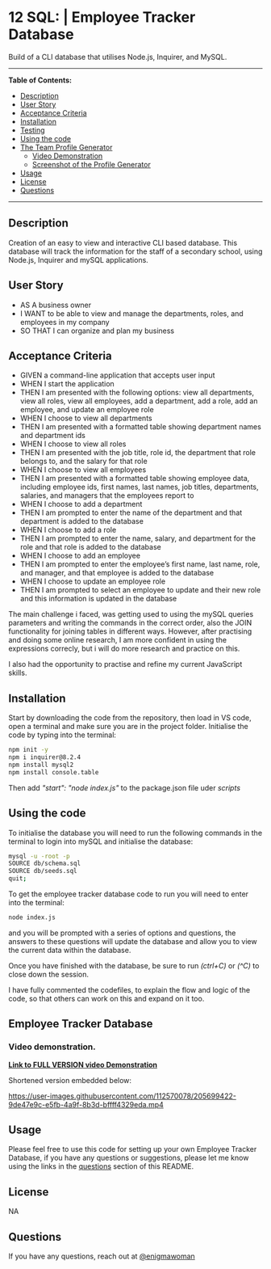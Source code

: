 # 12 SQL: | Employee Tracker Database

Build of a CLI database that utilises Node.js, Inquirer, and MySQL.

---

**Table of Contents:**

* [Description](#description)
* [User Story](#user-story)
* [Acceptance Criteria](#acceptance-criteria)
* [Installation](#installation)
* [Testing](#testing)
* [Using the code](#using-the-code)
* [The Team Profile Generator](#the-team-profile-generator)
    * [Video Demonstration](#video-demonstration)
    * [Screenshot of the Profile Generator](#screenshot-of-the-profile-generator)
* [Usage](#usage)
* [License](#license) 
* [Questions](#questions)

---

## Description

Creation of an easy to view and interactive CLI based database. This database will track the information for the staff of a secondary school, using Node.js, Inquirer and mySQL applications.


## User Story

* AS A business owner
* I WANT to be able to view and manage the departments, roles, and employees in my company
* SO THAT I can organize and plan my business


## Acceptance Criteria


* GIVEN a command-line application that accepts user input
* WHEN I start the application
* THEN I am presented with the following options: view all departments, view all roles, view all employees, add a department, add a role, add an employee, and update an employee role
* WHEN I choose to view all departments
* THEN I am presented with a formatted table showing department names and department ids
* WHEN I choose to view all roles
* THEN I am presented with the job title, role id, the department that role belongs to, and the salary for that role
* WHEN I choose to view all employees
* THEN I am presented with a formatted table showing employee data, including employee ids, first names, last names, job titles, departments, salaries, and managers that the employees report to
* WHEN I choose to add a department
* THEN I am prompted to enter the name of the department and that department is added to the database
* WHEN I choose to add a role
* THEN I am prompted to enter the name, salary, and department for the role and that role is added to the database
* WHEN I choose to add an employee
* THEN I am prompted to enter the employee’s first name, last name, role, and manager, and that employee is added to the database
* WHEN I choose to update an employee role
* THEN I am prompted to select an employee to update and their new role and this information is updated in the database 


The main challenge i faced, was getting used to using the mySQL queries parameters and writing the commands in the correct order, also the JOIN functionality for joining tables in different ways. However, after practising and doing some online research, I am more confident in using the expressions correcly, but i will do more research and practice on this.

I also had the opportunity to practise and refine my current JavaScript skills.

## Installation

Start by downloading the code from the repository, then load in VS code, open a terminal and make sure you are in the project folder.
Initialise the code by typing into the terminal:
```bash
npm init -y
npm i inquirer@8.2.4
npm install mysql2
npm install console.table
```

Then add *"start": "node index.js"* to the package.json file uder *scripts*

## Using the code

To initialise the database you will need to run the following commands in the terminal to login into mySQL and initialise the database:
```bash
mysql -u -root -p
SOURCE db/schema.sql
SOURCE db/seeds.sql
quit;
```

To get the employee tracker database code to run you will need to enter into the terminal:
```bash
node index.js
```
 and you will be prompted with a series of options and questions, the answers to these questions will update the database and allow you to view the current data within the database. 

Once you have finished with the database, be sure to run *(ctrl+C)* or *(^C)* to close down the session.

I have fully commented the codefiles, to explain the flow and logic of the code, so that others can work on this and expand on it too.


## Employee Tracker Database

### Video demonstration.


<a href="https://drive.google.com/file/d/1rpxGvoVnJx_d3uiI7cAGyBWBkQAyeVD3/view"><b>Link to FULL VERSION video Demonstration</b></a>

Shortened version embedded below:


https://user-images.githubusercontent.com/112570078/205699422-9de47e9c-e5fb-4a9f-8b3d-bffff4329eda.mp4


## Usage

Please feel free to use this code for setting up your own Employee Tracker Database, if you have any questions or suggestions, please let me know using the links in the [questions](#questions) section of this README.

## License

NA

## Questions

If you have any questions, reach out at [@enigmawoman](https://github.com/enigmawoman)</br>

